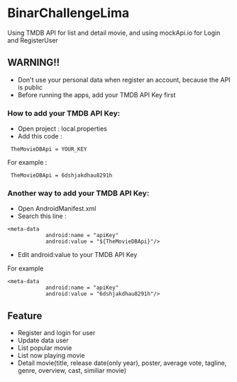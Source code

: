 # BinarChallengeLima
Using TMDB API for list and detail movie, and using mockApi.io for Login and RegisterUser

## WARNING!!
- Don't use your personal data when register an account, because the API is public
- Before running the apps, add your TMDB API Key first

### How to add your TMDB API Key:
- Open project : local.properties
- Add this code : 
```
 TheMovieDBApi = YOUR_KEY
```
For example :  
```
 TheMovieDBApi = 6dshjakdhau8291h
```
### Another way to add your TMDB API Key:
- Open AndroidManifest.xml
- Search this line :
```
<meta-data
            android:name = "apiKey"
            android:value = "${TheMovieDBApi}"/>
```
- Edit android:value to your TMDB API Key
<p>For example</p>

```
<meta-data
            android:name = "apiKey"
            android:value = "6dshjakdhau8291h"/>
```

## Feature
- Register and login for user
- Update data user
- List popular movie
- List now playing movie
- Detail movie(title, release date(only year), poster, average vote, tagline, genre, overview, cast, similiar movie)
